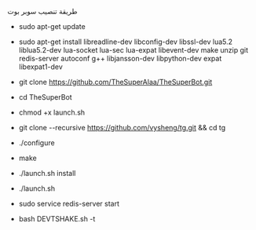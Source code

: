 طريقة تنصيب سوبر بوت

* sudo apt-get update


* sudo apt-get install libreadline-dev libconfig-dev libssl-dev lua5.2 liblua5.2-dev lua-socket lua-sec lua-expat libevent-dev make unzip git redis-server autoconf g++ libjansson-dev libpython-dev expat libexpat1-dev


* git clone https://github.com/TheSuperAlaa/TheSuperBot.git


* cd TheSuperBot

 
* chmod +x launch.sh

* git clone --recursive https://github.com/vysheng/tg.git && cd tg

* ./configure

* make

* ./launch.sh install


* ./launch.sh


* sudo service redis-server start


* bash DEVTSHAKE.sh -t
